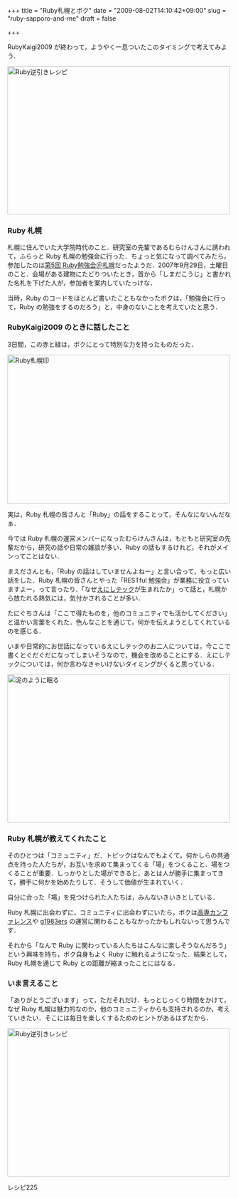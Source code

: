 +++
title = "Ruby札幌とボク"
date = "2009-08-02T14:10:42+09:00"
slug = "ruby-sapporo-and-me"
draft = false

+++

<p>RubyKaigi2009 が終わって，ようやく一息ついたこのタイミングで考えてみよう．</p>
<p><a href="http://www.flickr.com/photos/june29/3754062374/" title="Ruby逆引きレシピ by june29, on Flickr"><img src="http://farm4.static.flickr.com/3500/3754062374_52a16473df.jpg" width="500" height="333" alt="Ruby逆引きレシピ" /></a></p>
<h3>Ruby 札幌</h3>
<p>札幌に住んでいた大学院時代のこと．研究室の先輩であるむらけんさんに誘われて，ふらっと Ruby 札幌の勉強会に行った．ちょっと気になって調べてみたら，参加したのは<a href="http://jp.rubyist.net/?SapporoWorkshop5" title="第5回 Ruby勉強会＠札幌">第5回 Ruby勉強会＠札幌</a>だったようだ．2007年9月29日，土曜日のこと．会場がある建物にたどりついたとき，首から「しまだこうじ」と書かれた名札を下げた人が，参加者を案内していたっけな．</p>
<p>当時，Ruby のコードをほとんど書いたこともなかったボクは，「勉強会に行って，Ruby の勉強をするのだろう」と，中身のないことを考えていたと思う．</p>
<h3>RubyKaigi2009 のときに話したこと</h3>
<p>3日間，この赤と緑は，ボクにとって特別な力を持ったものだった．</p>
<p><a href="http://www.flickr.com/photos/june29/3755190484/" title="Ruby札幌印 by june29, on Flickr"><img src="http://farm3.static.flickr.com/2475/3755190484_367f36582e.jpg" width="500" height="334" alt="Ruby札幌印" /></a></p>
<p>実は，Ruby 札幌の皆さんと「Ruby」の話をすることって，そんなにないんだなぁ．</p>
<p>今では Ruby 札幌の運営メンバーになったむらけんさんは，もともと研究室の先輩だから，研究の話や日常の雑談が多い．Ruby の話もするけれど，それがメインってことはない．</p>
<p>まえださんとも，「Ruby の話はしていませんよねー」と言い合って，もっと広い話をした．Ruby 札幌の皆さんとやった「RESTful 勉強会」が業務に役立っていますよー，って言ったり．「なぜ<a href="http://www.enishi-tech.com/" title="株式会社 えにしテック">えにしテック</a>が生まれたか」って話と，札幌から放たれる熱気には，気付かされることが多い．</p>
<p>たにぐちさんは「ここで得たものを，他のコミュニティでも活かしてください」と温かい言葉をくれた．色んなことを通じて，何かを伝えようとしてくれているのを感じる．</p>
<p>いまや日常的にお世話になっているえにしテックのお二人については，今ここで書くとぐだぐだになってしまいそうなので，機会を改めることにする．えにしテックについては，何か言わなきゃいけないタイミングがくると思っている．</p>
<p><a href="http://www.flickr.com/photos/june29/3754564885/" title="泥のように眠る by june29, on Flickr"><img src="http://farm3.static.flickr.com/2567/3754564885_ef0be9facd.jpg" width="500" height="333" alt="泥のように眠る" /></a></p>
<h3>Ruby 札幌が教えてくれたこと</h3>
<p>そのひとつは「コミュニティ」だ．トピックはなんでもよくて，何かしらの共通点を持った人たちが，お互いを求めて集まってくる「場」をつくること．場をつくることが重要．しっかりとした場ができると，あとは人が勝手に集まってきて，勝手に何かを始めたりして．そうして価値が生まれていく．</p>
<p>自分に合った「場」を見つけられた人たちは，みんないきいきとしている．</p>
<p>Ruby 札幌に出会わずに，コミュニティに出会わずにいたら，ボクは<a href="http://kosenconf.jp/" title="高専カンファレンス Wiki">高専カンファレンス</a>や <a href="http://groups.google.co.jp/group/g1983ers" title="g1983ers | Google グループ">g1983ers</a> の運営に関わることもなかったかもしれないって思うんです．</p>
<p>それから「なんで Ruby に関わっている人たちはこんなに楽しそうなんだろう」という興味を持ち，ボク自身もよく Ruby に触れるようになった．結果として，Ruby 札幌を通じて Ruby との距離が縮まったことにはなる．</p>
<h3>いま言えること</h3>
<p>「ありがとうございます」って，ただそれだけ．もっとじっくり時間をかけて，なぜ Ruby 札幌は魅力的なのか，他のコミュニティからも支持されるのか，考えていきたい．そこには毎日を楽しくするためのヒントがあるはずだから．</p>
<p><a href="http://www.flickr.com/photos/june29/3779451345/" title="Ruby逆引きレシピ by june29, on Flickr"><img src="http://farm4.static.flickr.com/3464/3779451345_2f7e9bc942.jpg" width="500" height="333" alt="Ruby逆引きレシピ" /></a></p>
<p class="photo-caption">レシピ225</p>
